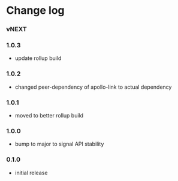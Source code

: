 # Change log

### vNEXT

### 1.0.3
- update rollup build

### 1.0.2
- changed peer-dependency of apollo-link to actual dependency

### 1.0.1
- moved to better rollup build

### 1.0.0
- bump to major to signal API stability

### 0.1.0
- initial release
